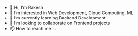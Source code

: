 - 👋 Hi, I’m Rakesh
- 👀 I’m interested in Web Development, Cloud Computing, ML
- 🌱 I’m currently learning Backend Development
- 💞️ I’m looking to collaborate on Frontend projects
- 📫 How to reach me ...

<!---
yrs-rosh/yrs-rosh is a ✨ special ✨ repository because its `README.md` (this file) appears on your GitHub profile.
You can click the Preview link to take a look at your changes.
--->
